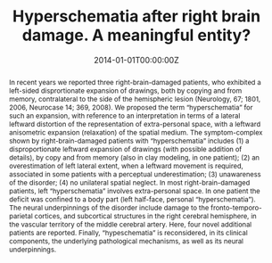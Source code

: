 ---
abstract: In recent years we reported three right-brain-damaged patients, who exhibited a left-sided disprortionate expansion of drawings, both by copying and from memory, contralateral to the side of the hemispheric lesion (Neurology, 67; 1801, 2006, Neurocase 14; 369, 2008). We proposed the term “hyperschematia” for such an expansion, with reference to an interpretation in terms of a lateral leftward distortion of the representation of extra-personal space, with a leftward anisometric expansion (relaxation) of the spatial medium. The symptom-complex shown by right-brain-damaged patients with “hyperschematia” includes (1) a disproportionate leftward expansion of drawings (with possible addition of details), by copy and from memory (also in clay modeling, in one patient); (2) an overestimation of left lateral extent, when a leftward movement is required, associated in some patients with a perceptual underestimation; (3) unawareness of the disorder; (4) no unilateral spatial neglect. In most right-brain-damaged patients, left “hyperschematia” involves extra-personal space. In one patient the deficit was confined to a body part (left half-face, personal “hyperschematia”). The neural underpinnings of the disorder include damage to the fronto-temporo-parietal cortices, and subcortical structures in the right cerebral hemisphere, in the vascular territory of the middle cerebral artery. Here, four novel additional patients are reported. Finally, “hypeschematia” is reconsidered, in its clinical components, the underlying pathological mechanisms, as well as its neural underpinnings.
authors:
- Gilles Rode
- admin
- Patrice Revol
- Yves Rossetti
- Sophie Jacquin-Courtois
- Irene Rossi
- Giuseppe Vallar
date: "2014-01-01T00:00:00Z"
doi: "10.3389/fnhum.2014.00008"
featured: false
image:
  caption: 'Image credit: [**Unsplash**](https://unsplash.com/photos/)'
  focal_point: ""
  preview_only: true
projects: []
publication: 'Frontiers Human Neuroscience, 8:8'
publication_short: "Front Hum Neurosci, 8:8"
publication_types:
- "2"
publishDate: "2014-01-01T00:00:00Z"
slides: 
summary:
tags: [hyperschematia, extra-personal space, representation, anisometry, right-hemisphere patients]
title: Hyperschematia after right brain damage. A meaningful entity?
url_code: ""
url_dataset: ""
url_pdf: ""
url_poster: ""
url_project: ""
url_slides: ""
url_source: ""
url_video: ""
---
